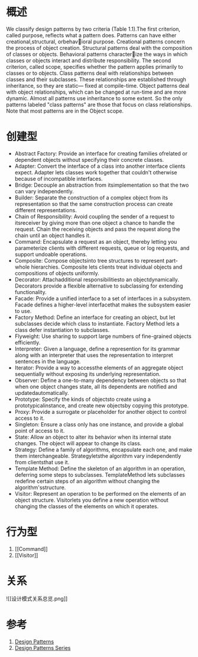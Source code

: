 # 概述


We classify design patterns by two criteria (Table 1.1).The first criterion, called purpose, reflects what a pattern does. Patterns can have either creational,structural, orbehavioral purpose. Creational patterns concern the process of object creation. Structural patterns deal with the composition of classes or objects. Behavioral patterns characterize the ways in which classes or objects interact and distribute responsibility. The second criterion, called scope, specifies whether the pattern applies primarily to classes or to objects. Class patterns deal with relationships between classes and their subclasses. These relationships are established through inheritance, so they are static— fixed at compile-time. Object patterns deal with object relationships, which can be changed at run-time and are more dynamic. Almost all patterns use inheritance to some extent. So the only patterns labeled "class patterns" are those that focus on class relationships. Note that most patterns are in the Object scope.

# 创建型
- Abstract Factory: Provide an interface for creating families ofrelated or dependent objects without specifying their concrete classes. 
- Adapter:  Convert the interface of a class into another interface clients expect. Adapter lets classes work together that couldn't otherwise because of incompatible interfaces. 
- Bridge: Decouple an abstraction from itsimplementation so that the two can vary independently. 
- Builder: Separate the construction of a complex object from its representation so that the same construction process can create different representations. 
- Chain of Responsibility: Avoid coupling the sender of a request to itsreceiver by giving more than one object a chance to handle the request. Chain the receiving objects and pass the request along the chain until an object handles it. 
- Command:  Encapsulate a request as an object, thereby letting you parameterize clients with different requests, queue or log requests, and support undoable operations. 
- Composite: Compose objectsinto tree structures to represent part-whole hierarchies. Composite lets clients treat individual objects and compositions of objects uniformly. 
- Decorator: Attachadditional responsibilitiesto an objectdynamically. Decorators provide a flexible alternative to subclassing for extending functionality. 
- Facade: Provide a unified interface to a set of interfaces in a subsystem. Facade defines a higher-level interfacethat makes the subsystem easier to use. 
- Factory Method: Define an interface for creating an object, but let subclasses decide which class to instantiate. Factory Method lets a class defer instantiation to subclasses.
- Flyweight:  Use sharing to support large numbers of fine-grained objects efficiently. 
- Interpreter: Given a language, define a represention for its grammar along with an interpreter that uses the representation to interpret sentences in the language. 
- Iterator: Provide a way to accessthe elements of an aggregate object sequentially without exposing its underlying representation. 
- Observer:  Define a one-to-many dependency between objects so that when one object changes state, all its dependents are notified and updatedautomatically. 
- Prototype:  Specify the kinds of objectsto create using a prototypicalinstance, and create new objectsby copying this prototype. 
- Proxy: Provide a surrogate or placeholder for another object to control access to it. 
- Singleton: Ensure a class only has one instance, and provide a global point of access to it. 
- State: Allow an object to alter its behavior when its internal state changes. The object will appear to change its class. 
- Strategy: Define a family of algorithms, encapsulate each one, and make them interchangeable. Strategyletsthe algorithm vary independently from clientsthat use it. 
- Template Method: Define the skeleton of an algorithm in an operation, deferring some steps to subclasses. TemplateMethod lets subclasses redefine certain steps of an algorithm without changing the algorithm'sstructure. 
- Visitor: Represent an operation to be performed on the elements of an object structure. Visitorlets you define a new operation without changing the classes of the elements on which it operates.


# 行为型
1. [[Command]]
2. [[Visitor]]



# 关系
![[设计模式关系总览.png]]
# 参考
1. [Design Patterns](https://refactoring.guru/design-patterns)
2. [Design Patterns Series](https://www.baeldung.com/design-patterns-series)